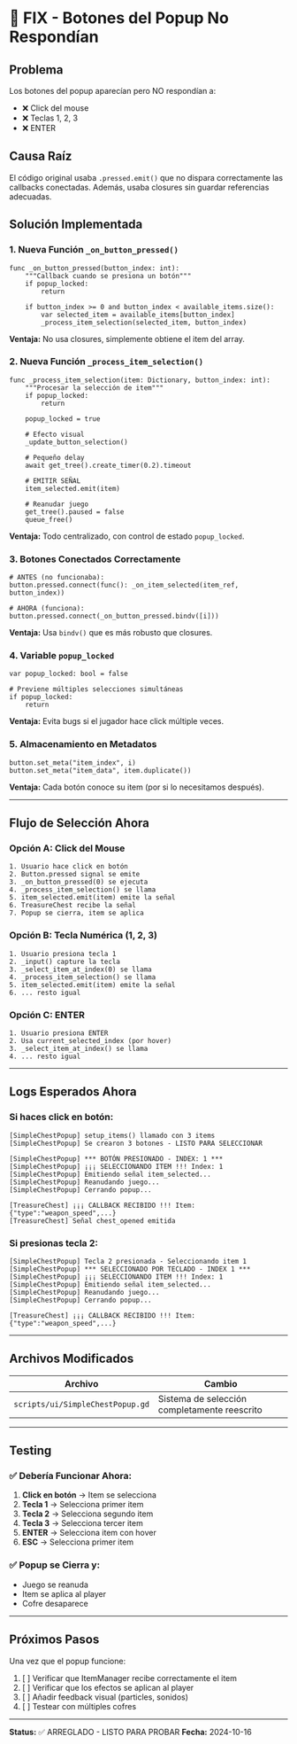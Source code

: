 # 🐛 FIX - Botones del Popup No Respondían

## Problema
Los botones del popup aparecían pero NO respondían a:
- ❌ Click del mouse
- ❌ Teclas 1, 2, 3
- ❌ ENTER

## Causa Raíz
El código original usaba `.pressed.emit()` que no dispara correctamente las callbacks conectadas. Además, usaba closures sin guardar referencias adecuadas.

## Solución Implementada

### 1. **Nueva Función `_on_button_pressed()`**
```gdscript
func _on_button_pressed(button_index: int):
    """Callback cuando se presiona un botón"""
    if popup_locked:
        return
    
    if button_index >= 0 and button_index < available_items.size():
        var selected_item = available_items[button_index]
        _process_item_selection(selected_item, button_index)
```

**Ventaja:** No usa closures, simplemente obtiene el item del array.

### 2. **Nueva Función `_process_item_selection()`**
```gdscript
func _process_item_selection(item: Dictionary, button_index: int):
    """Procesar la selección de item"""
    if popup_locked:
        return
    
    popup_locked = true
    
    # Efecto visual
    _update_button_selection()
    
    # Pequeño delay
    await get_tree().create_timer(0.2).timeout
    
    # EMITIR SEÑAL
    item_selected.emit(item)
    
    # Reanudar juego
    get_tree().paused = false
    queue_free()
```

**Ventaja:** Todo centralizado, con control de estado `popup_locked`.

### 3. **Botones Conectados Correctamente**
```gdscript
# ANTES (no funcionaba):
button.pressed.connect(func(): _on_item_selected(item_ref, button_index))

# AHORA (funciona):
button.pressed.connect(_on_button_pressed.bindv([i]))
```

**Ventaja:** Usa `bindv()` que es más robusto que closures.

### 4. **Variable `popup_locked`**
```gdscript
var popup_locked: bool = false

# Previene múltiples selecciones simultáneas
if popup_locked:
    return
```

**Ventaja:** Evita bugs si el jugador hace click múltiple veces.

### 5. **Almacenamiento en Metadatos**
```gdscript
button.set_meta("item_index", i)
button.set_meta("item_data", item.duplicate())
```

**Ventaja:** Cada botón conoce su item (por si lo necesitamos después).

---

## Flujo de Selección Ahora

### Opción A: Click del Mouse
```
1. Usuario hace click en botón
2. Button.pressed signal se emite
3. _on_button_pressed(0) se ejecuta
4. _process_item_selection() se llama
5. item_selected.emit(item) emite la señal
6. TreasureChest recibe la señal
7. Popup se cierra, item se aplica
```

### Opción B: Tecla Numérica (1, 2, 3)
```
1. Usuario presiona tecla 1
2. _input() capture la tecla
3. _select_item_at_index(0) se llama
4. _process_item_selection() se llama
5. item_selected.emit(item) emite la señal
6. ... resto igual
```

### Opción C: ENTER
```
1. Usuario presiona ENTER
2. Usa current_selected_index (por hover)
3. _select_item_at_index() se llama
4. ... resto igual
```

---

## Logs Esperados Ahora

### Si haces click en botón:
```
[SimpleChestPopup] setup_items() llamado con 3 items
[SimpleChestPopup] Se crearon 3 botones - LISTO PARA SELECCIONAR

[SimpleChestPopup] *** BOTÓN PRESIONADO - INDEX: 1 ***
[SimpleChestPopup] ¡¡¡ SELECCIONANDO ITEM !!! Index: 1
[SimpleChestPopup] Emitiendo señal item_selected...
[SimpleChestPopup] Reanudando juego...
[SimpleChestPopup] Cerrando popup...

[TreasureChest] ¡¡¡ CALLBACK RECIBIDO !!! Item: {"type":"weapon_speed",...}
[TreasureChest] Señal chest_opened emitida
```

### Si presionas tecla 2:
```
[SimpleChestPopup] Tecla 2 presionada - Seleccionando item 1
[SimpleChestPopup] *** SELECCIONADO POR TECLADO - INDEX 1 ***
[SimpleChestPopup] ¡¡¡ SELECCIONANDO ITEM !!! Index: 1
[SimpleChestPopup] Emitiendo señal item_selected...
[SimpleChestPopup] Reanudando juego...
[SimpleChestPopup] Cerrando popup...

[TreasureChest] ¡¡¡ CALLBACK RECIBIDO !!! Item: {"type":"weapon_speed",...}
```

---

## Archivos Modificados

| Archivo | Cambio |
|---------|--------|
| `scripts/ui/SimpleChestPopup.gd` | Sistema de selección completamente reescrito |

---

## Testing

### ✅ Debería Funcionar Ahora:

1. **Click en botón** → Item se selecciona
2. **Tecla 1** → Selecciona primer item
3. **Tecla 2** → Selecciona segundo item  
4. **Tecla 3** → Selecciona tercer item
5. **ENTER** → Selecciona item con hover
6. **ESC** → Selecciona primer item

### ✅ Popup se Cierra y:
- Juego se reanuda
- Item se aplica al player
- Cofre desaparece

---

## Próximos Pasos

Una vez que el popup funcione:

1. [ ] Verificar que ItemManager recibe correctamente el item
2. [ ] Verificar que los efectos se aplican al player
3. [ ] Añadir feedback visual (particles, sonidos)
4. [ ] Testear con múltiples cofres

---

**Status:** ✅ ARREGLADO - LISTO PARA PROBAR
**Fecha:** 2024-10-16
